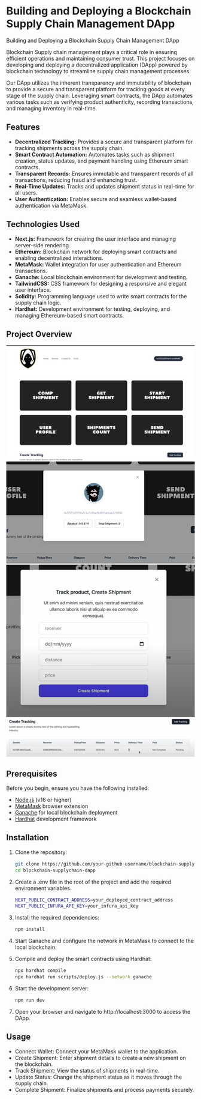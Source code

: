 # Building and Deploying a Blockchain Supply Chain Management DApp

Building and Deploying a Blockchain Supply Chain Management DApp

Blockchain Supply chain management plays a critical role in ensuring efficient operations and maintaining consumer trust. This project focuses on developing and deploying a decentralized application (DApp) powered by blockchain technology to streamline supply chain management processes.

Our DApp utilizes the inherent transparency and immutability of blockchain to provide a secure and transparent platform for tracking goods at every stage of the supply chain. Leveraging smart contracts, the DApp automates various tasks such as verifying product authenticity, recording transactions, and managing inventory in real-time.

## Features

- **Decentralized Tracking:** Provides a secure and transparent platform for tracking shipments across the supply chain.
- **Smart Contract Automation:** Automates tasks such as shipment creation, status updates, and payment handling using Ethereum smart contracts.
- **Transparent Records:** Ensures immutable and transparent records of all transactions, reducing fraud and enhancing trust.
- **Real-Time Updates:** Tracks and updates shipment status in real-time for all users.
- **User Authentication:** Enables secure and seamless wallet-based authentication via MetaMask.

## Technologies Used

- **Next.js:** Framework for creating the user interface and managing server-side rendering.
- **Ethereum:** Blockchain network for deploying smart contracts and enabling decentralized interactions.
- **MetaMask:** Wallet integration for user authentication and Ethereum transactions.
- **Ganache:** Local blockchain environment for development and testing.
- **TailwindCSS:** CSS framework for designing a responsive and elegant user interface.
- **Solidity:** Programming language used to write smart contracts for the supply chain logic.
- **Hardhat:** Development environment for testing, deploying, and managing Ethereum-based smart contracts.

## Project Overview

![alt text](https://raw.githubusercontent.com/AyushPoddar6845/supplyChain-codered25/refs/heads/main/Images/Screenshot%202025-01-10%20104755.png)
![alt text](https://raw.githubusercontent.com/AyushPoddar6845/supplyChain-codered25/refs/heads/main/Images/Screenshot%202025-01-10%20104743.png)
![alt text](https://raw.githubusercontent.com/AyushPoddar6845/supplyChain-codered25/refs/heads/main/Images/Screenshot%202025-01-10%20105259.png)
![alt text](https://raw.githubusercontent.com/AyushPoddar6845/supplyChain-codered25/refs/heads/main/Images/Screenshot%202025-01-10%20105350.png)

## Prerequisites

Before you begin, ensure you have the following installed:

- [Node.js](https://nodejs.org/) (v16 or higher)
- [MetaMask](https://metamask.io/) browser extension
- [Ganache](https://trufflesuite.com/ganache/) for local blockchain deployment
- [Hardhat](https://hardhat.org/) development framework

## Installation

1. Clone the repository:

   ```bash
   git clone https://github.com/your-github-username/blockchain-supplychain-dapp.git
   cd blockchain-supplychain-dapp

   ```

2. Create a .env file in the root of the project and add the required environment variables.

   ```bash
   NEXT_PUBLIC_CONTRACT_ADDRESS=your_deployed_contract_address
   NEXT_PUBLIC_INFURA_API_KEY=your_infura_api_key

   ```

3. Install the required dependencies:

   ```bash
   npm install

   ```

4. Start Ganache and configure the network in MetaMask to connect to the local blockchain.

5. Compile and deploy the smart contracts using Hardhat:

   ```bash
   npx hardhat compile
   npx hardhat run scripts/deploy.js --network ganache

   ```

6. Start the development server:

   ```bash
   npm run dev

   ```

7. Open your browser and navigate to http://localhost:3000 to access the DApp.

## Usage

- Connect Wallet: Connect your MetaMask wallet to the application.
- Create Shipment: Enter shipment details to create a new shipment on the blockchain.
- Track Shipment: View the status of shipments in real-time.
- Update Status: Change the shipment status as it moves through the supply chain.
- Complete Shipment: Finalize shipments and process payments securely.
